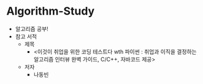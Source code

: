 # Algorithm-Study
- 알고리즘 공부!
- 참고 서적
  - 제목
    - \<이것이 취업을 위한 코딩 테스트다 wth 파이썬 : 취업과 이직을 결정하는 알고리즘 인터뷰 완벽 가이드, C/C++, 자바코드 제공\>
  - 저자
    - 나동빈
